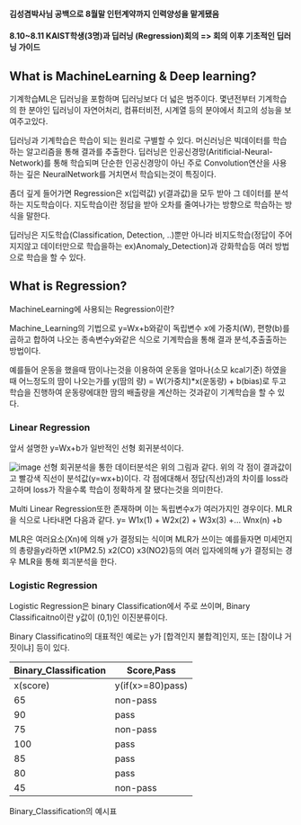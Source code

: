 #### 김성겸박사님 공백으로 8월말 인턴계약까지 인력양성을 맡게됐음

#### 8.10~8.11 KAIST학생(3명)과 딥러닝 (Regression)회의 => 회의 이후 기초적인 딥러닝 가이드

## What is MachineLearning & Deep learning?
기계학습ML은 딥러닝을 포함하며 딥러닝보다 더 넓은 범주이다.
몇년전부터 기계학습의 한 분야인 딥러닝이 자연어처리, 컴퓨터비전, 시계열 등의 분야에서 최고의 성능을 보여주고있다.

딥러닝과 기계학습은 학습이 되는 원리로 구별할 수 있다.
머신러닝은 빅데이터를 학습하는 알고리즘을 통해 결과를 추출한다. 
딥러닝은 인공신경망(Aritificial-Neural-Network)를 통해 학습되며 단순한 인공신경망이 아닌 주로 Convolution연산을 사용하는 깊은 NeuralNetwork를 거치면서 학습되는것이 특징이다.

좀더 깊게 들어가면 Regression은 x(입력값) y(결과값)을 모두 받아 그 데이터를 분석하는 지도학습이다.
지도학습이란 정답을 받아 오차를 줄여나가는 방향으로 학습하는 방식을 말한다.

딥러닝은 지도학습(Classification, Detection, ..)뿐만 아니라 비지도학습(정답이 주어지지않고 데이터만으로 학습을하는 ex)Anomaly_Detection)과 강화학습등 여러 방법으로 학습을 할 수 있다.

## What is Regression?
MachineLearning에 사용되는 Regression이란?

Machine_Learning의 기법으로 y=Wx+b와같이 독립변수 x에 가중치(W), 편향(b)를 곱하고 합하여 나오는 종속변수y와같은 식으로
기계학습을 통해 결과 분석,추출출하는 방법이다.

예를들어 운동을 했을때 땀이나는것을 이용하여 운동을 얼마나(소모 kcal기준) 하였을 때 어느정도의 땀이 나오는가를
y(땀의 량) = W(가중치)*x(운동량) + b(bias)로 두고 학습을 진행하여 운동량에대한 땀의 배출량을 계산하는 것과같이 기계학습을 할 수 있다.


### Linear Regression
앞서 설명한 y=Wx+b가 일반적인 선형 회귀분석이다.

![image](https://user-images.githubusercontent.com/79160507/128653331-0c4d5eec-61c6-414f-bdb5-6a3b657ac9f2.png)
선형 회귀분석을 통한 데이터분석은 위의 그림과 같다.
위의 각 점이 결과값이고 빨강색 직선이 분석값(y=wx+b)이다.
각 점에대해서 정답(직선)과의 차이를 loss라고하며 loss가 작을수록 학습이 정확하게 잘 됐다는것을 의미한다.

Multi Linear Regression또한 존재하며 이는 독립변수x가 여러가지인 경우이다.
MLR을 식으로 나타내면 다음과 같다. y= W1x(1) + W2x(2) + W3x(3) +... Wnx(n) +b

MLR은 여러요소(Xn)에 의해 y가 결정되는 식이며 
MLR가 쓰이는 예를들자면 미세먼지의 총량을y라하면 x1(PM2.5) x2(CO) x3(NO2)등의 여러 입자에의해 y가 결정되는 경우 MLR을 통해 회긔분석을 한다.

### Logistic Regression
Logistic Regression은 binary Classification에서 주로 쓰이며, Binary Classificaitno이란
y값이 (0,1)인 이진분류이다.

Binary Classificatino의 대표적인 예로는 y가 [합격인지 불합격]인지, 또는 [참이냐 거짓이냐] 등이 있다.

|Binary_Classification|Score,Pass|
|------|---|
|x(score)|y(if(x>=80)pass)|
|65|non-pass|
|90|pass|
|75|non-pass|
|100|pass|
|85|pass|
|80|pass|
|45|non-pass|   

Binary_Classification의 예시표
